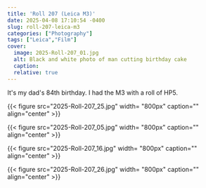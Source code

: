 ```yaml
---
title: 'Roll 207 (Leica M3)'
date: 2025-04-08 17:10:54 -0400
slug: roll-207-leica-m3
categories: ["Photography"]
tags: ["Leica","Film"]
cover: 
  image: 2025-Roll-207_01.jpg
  alt: Black and white photo of man cutting birthday cake
  caption: 
  relative: true
---
```


It's my dad's 84th birthday. I had the M3 with a roll of HP5.


{{< figure src="2025-Roll-207_25.jpg" width= "800px" caption="" align="center" >}}

{{< figure src="2025-Roll-207_05.jpg" width= "800px" caption="" align="center" >}}

{{< figure src="2025-Roll-207_16.jpg" width= "800px" caption="" align="center" >}}

{{< figure src="2025-Roll-207_26.jpg" width= "800px" caption="" align="center" >}}
